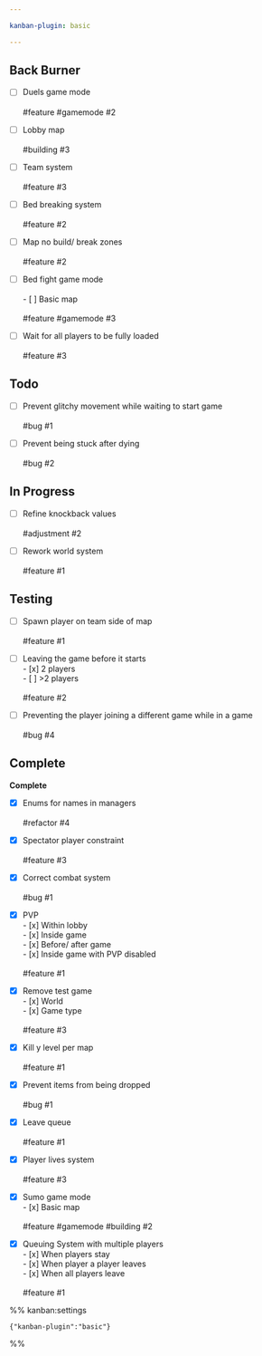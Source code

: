 ```yaml
---

kanban-plugin: basic

---
```


## Back Burner

- [ ] Duels game mode<br><br>#feature #gamemode #2
- [ ] Lobby map<br><br>#building #3
- [ ] Team system<br><br>#feature #3
- [ ] Bed breaking system<br><br>#feature #2
- [ ] Map no build/ break zones<br><br>#feature #2
- [ ] Bed fight game mode<br><br>- [ ] Basic map<br><br>#feature #gamemode #3
- [ ] Wait for all players to be fully loaded<br><br>#feature #3


## Todo

- [ ] Prevent glitchy movement while waiting to start game<br><br>#bug #1
- [ ] Prevent being stuck after dying<br><br>#bug #2


## In Progress

- [ ] Refine knockback values<br><br>#adjustment #2
- [ ] Rework world system<br><br>#feature #1


## Testing

- [ ] Spawn player on team side of map<br><br>#feature #1
- [ ] Leaving the game before it starts<br>- [x] 2 players<br>- [ ] \>2 players<br><br>#feature #2
- [ ] Preventing the player joining a different game while in a game<br><br>#bug #4


## Complete

**Complete**
- [x] Enums for names in managers<br><br>#refactor #4
- [x] Spectator player constraint<br><br>#feature #3
- [x] Correct combat system<br><br>#bug #1
- [x] PVP<br>- [x] Within lobby<br>- [x] Inside game<br>- [x] Before/ after game<br>- [x] Inside game with PVP disabled<br><br>#feature #1
- [x] Remove test game<br>- [x] World<br>- [x] Game type<br><br>#feature #3
- [x] Kill y level per map<br><br>#feature #1
- [x] Prevent items from being dropped<br><br>#bug #1
- [x] Leave queue<br><br>#feature #1
- [x] Player lives system<br><br>#feature #3
- [x] Sumo game mode<br>- [x] Basic map<br><br>#feature #gamemode #building #2
- [x] Queuing System with multiple players<br>- [x] When players stay<br>- [x] When player a player leaves<br>- [x] When all players leave<br><br>#feature #1




%% kanban:settings
```
{"kanban-plugin":"basic"}
```
%%